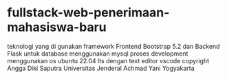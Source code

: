 # fullstack-web-penerimaan-mahasiswa-baru
teknologi yang di gunakan framework Frontend Bootstrap 5.2 dan Backend Flask
untuk database menggunakan mysql
proses development menggunakan os ubuntu 22.04 lts dengan text editor vscode
copyright Angga Diki Saputra Universitas Jenderal Achmad Yani Yogyakarta
